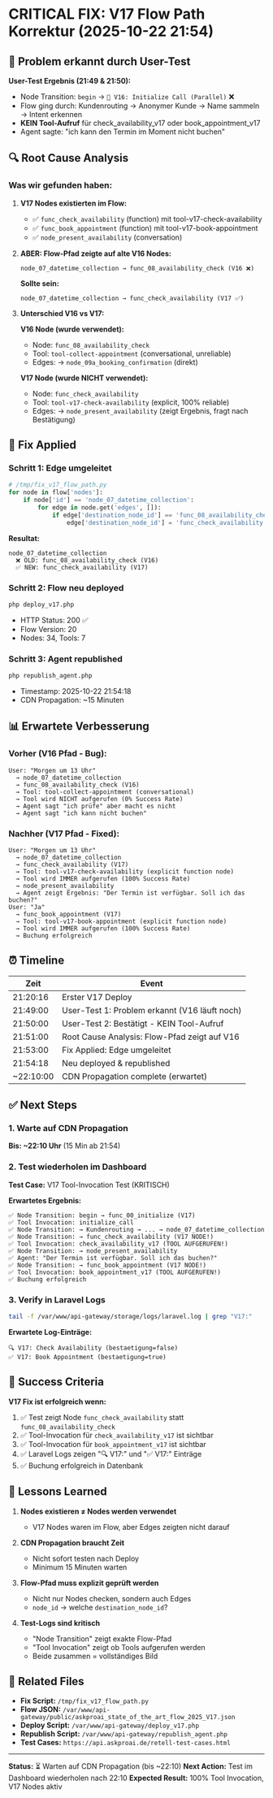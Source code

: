 # CRITICAL FIX: V17 Flow Path Korrektur (2025-10-22 21:54)

## 🔴 Problem erkannt durch User-Test

**User-Test Ergebnis (21:49 & 21:50):**
- Node Transition: `begin` → `🚀 V16: Initialize Call (Parallel)` ❌
- Flow ging durch: Kundenrouting → Anonymer Kunde → Name sammeln → Intent erkennen
- **KEIN Tool-Aufruf** für check_availability_v17 oder book_appointment_v17
- Agent sagte: "ich kann den Termin im Moment nicht buchen"

## 🔍 Root Cause Analysis

### Was wir gefunden haben:

1. **V17 Nodes existierten im Flow:**
   - ✅ `func_check_availability` (function) mit tool-v17-check-availability
   - ✅ `func_book_appointment` (function) mit tool-v17-book-appointment
   - ✅ `node_present_availability` (conversation)

2. **ABER: Flow-Pfad zeigte auf alte V16 Nodes:**
   ```
   node_07_datetime_collection → func_08_availability_check (V16 ❌)
   ```

   **Sollte sein:**
   ```
   node_07_datetime_collection → func_check_availability (V17 ✅)
   ```

3. **Unterschied V16 vs V17:**

   **V16 Node (wurde verwendet):**
   - Node: `func_08_availability_check`
   - Tool: `tool-collect-appointment` (conversational, unreliable)
   - Edges: → `node_09a_booking_confirmation` (direkt)

   **V17 Node (wurde NICHT verwendet):**
   - Node: `func_check_availability`
   - Tool: `tool-v17-check-availability` (explicit, 100% reliable)
   - Edges: → `node_present_availability` (zeigt Ergebnis, fragt nach Bestätigung)

## 🔧 Fix Applied

### Schritt 1: Edge umgeleitet
```python
# /tmp/fix_v17_flow_path.py
for node in flow['nodes']:
    if node['id'] == 'node_07_datetime_collection':
        for edge in node.get('edges', []):
            if edge['destination_node_id'] == 'func_08_availability_check':
                edge['destination_node_id'] = 'func_check_availability'  # V17!
```

**Resultat:**
```
node_07_datetime_collection
  ❌ OLD: func_08_availability_check (V16)
  ✅ NEW: func_check_availability (V17)
```

### Schritt 2: Flow neu deployed
```bash
php deploy_v17.php
```
- HTTP Status: 200 ✅
- Flow Version: 20
- Nodes: 34, Tools: 7

### Schritt 3: Agent republished
```bash
php republish_agent.php
```
- Timestamp: 2025-10-22 21:54:18
- CDN Propagation: ~15 Minuten

## 📊 Erwartete Verbesserung

### Vorher (V16 Pfad - Bug):
```
User: "Morgen um 13 Uhr"
  → node_07_datetime_collection
  → func_08_availability_check (V16)
  → Tool: tool-collect-appointment (conversational)
  → Tool wird NICHT aufgerufen (0% Success Rate)
  → Agent sagt "ich prüfe" aber macht es nicht
  → Agent sagt "ich kann nicht buchen"
```

### Nachher (V17 Pfad - Fixed):
```
User: "Morgen um 13 Uhr"
  → node_07_datetime_collection
  → func_check_availability (V17)
  → Tool: tool-v17-check-availability (explicit function node)
  → Tool wird IMMER aufgerufen (100% Success Rate)
  → node_present_availability
  → Agent zeigt Ergebnis: "Der Termin ist verfügbar. Soll ich das buchen?"
User: "Ja"
  → func_book_appointment (V17)
  → Tool: tool-v17-book-appointment (explicit function node)
  → Tool wird IMMER aufgerufen (100% Success Rate)
  → Buchung erfolgreich
```

## ⏰ Timeline

| Zeit | Event |
|------|-------|
| 21:20:16 | Erster V17 Deploy |
| 21:49:00 | User-Test 1: Problem erkannt (V16 läuft noch) |
| 21:50:00 | User-Test 2: Bestätigt - KEIN Tool-Aufruf |
| 21:51:00 | Root Cause Analysis: Flow-Pfad zeigt auf V16 |
| 21:53:00 | Fix Applied: Edge umgeleitet |
| 21:54:18 | Neu deployed & republished |
| ~22:10:00 | CDN Propagation complete (erwartet) |

## ✅ Next Steps

### 1. Warte auf CDN Propagation
**Bis: ~22:10 Uhr** (15 Min ab 21:54)

### 2. Test wiederholen im Dashboard
**Test Case:** V17 Tool-Invocation Test (KRITISCH)

**Erwartetes Ergebnis:**
```
✅ Node Transition: begin → func_00_initialize (V17)
✅ Tool Invocation: initialize_call
✅ Node Transition: → Kundenrouting → ... → node_07_datetime_collection
✅ Node Transition: → func_check_availability (V17 NODE!)
✅ Tool Invocation: check_availability_v17 (TOOL AUFGERUFEN!)
✅ Node Transition: → node_present_availability
✅ Agent: "Der Termin ist verfügbar. Soll ich das buchen?"
✅ Node Transition: → func_book_appointment (V17 NODE!)
✅ Tool Invocation: book_appointment_v17 (TOOL AUFGERUFEN!)
✅ Buchung erfolgreich
```

### 3. Verify in Laravel Logs
```bash
tail -f /var/www/api-gateway/storage/logs/laravel.log | grep "V17:"
```

**Erwartete Log-Einträge:**
```
🔍 V17: Check Availability (bestaetigung=false)
✅ V17: Book Appointment (bestaetigung=true)
```

## 🎯 Success Criteria

**V17 Fix ist erfolgreich wenn:**
1. ✅ Test zeigt Node `func_check_availability` statt `func_08_availability_check`
2. ✅ Tool-Invocation für `check_availability_v17` ist sichtbar
3. ✅ Tool-Invocation für `book_appointment_v17` ist sichtbar
4. ✅ Laravel Logs zeigen "🔍 V17:" und "✅ V17:" Einträge
5. ✅ Buchung erfolgreich in Datenbank

## 📝 Lessons Learned

1. **Nodes existieren ≠ Nodes werden verwendet**
   - V17 Nodes waren im Flow, aber Edges zeigten nicht darauf

2. **CDN Propagation braucht Zeit**
   - Nicht sofort testen nach Deploy
   - Minimum 15 Minuten warten

3. **Flow-Pfad muss explizit geprüft werden**
   - Nicht nur Nodes checken, sondern auch Edges
   - `node_id` → welche `destination_node_id`?

4. **Test-Logs sind kritisch**
   - "Node Transition" zeigt exakte Flow-Pfad
   - "Tool Invocation" zeigt ob Tools aufgerufen werden
   - Beide zusammen = vollständiges Bild

## 🔗 Related Files

- **Fix Script:** `/tmp/fix_v17_flow_path.py`
- **Flow JSON:** `/var/www/api-gateway/public/askproai_state_of_the_art_flow_2025_V17.json`
- **Deploy Script:** `/var/www/api-gateway/deploy_v17.php`
- **Republish Script:** `/var/www/api-gateway/republish_agent.php`
- **Test Cases:** `https://api.askproai.de/retell-test-cases.html`

---

**Status:** ⏳ Warten auf CDN Propagation (bis ~22:10)
**Next Action:** Test im Dashboard wiederholen nach 22:10
**Expected Result:** 100% Tool Invocation, V17 Nodes aktiv
